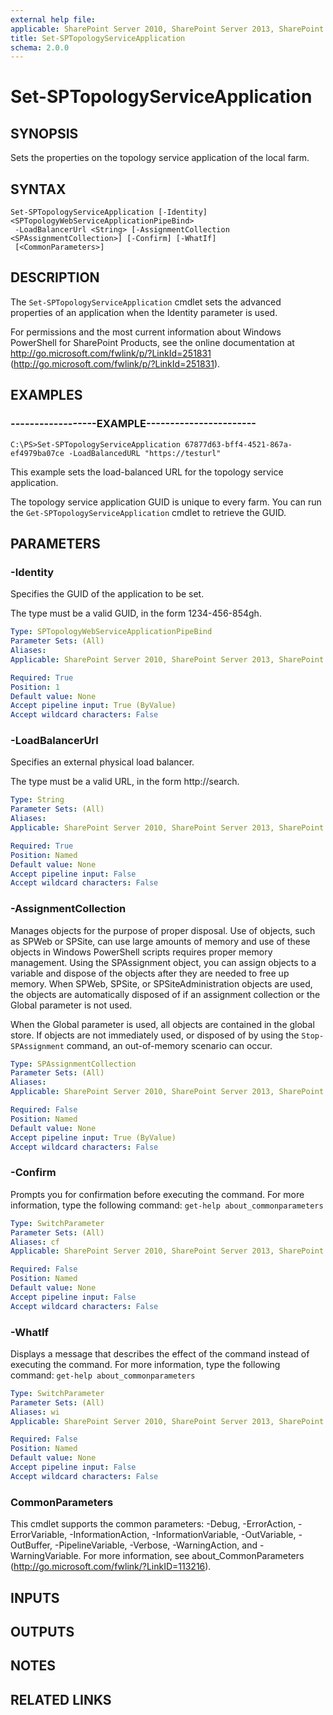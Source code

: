 ```yaml
---
external help file: 
applicable: SharePoint Server 2010, SharePoint Server 2013, SharePoint Server 2016
title: Set-SPTopologyServiceApplication
schema: 2.0.0
---
```


# Set-SPTopologyServiceApplication

## SYNOPSIS
Sets the properties on the topology service application of the local farm.


## SYNTAX

```
Set-SPTopologyServiceApplication [-Identity] <SPTopologyWebServiceApplicationPipeBind>
 -LoadBalancerUrl <String> [-AssignmentCollection <SPAssignmentCollection>] [-Confirm] [-WhatIf]
 [<CommonParameters>]
```

## DESCRIPTION
The `Set-SPTopologyServiceApplication` cmdlet sets the advanced properties of an application when the Identity parameter is used.

For permissions and the most current information about Windows PowerShell for SharePoint Products, see the online documentation at http://go.microsoft.com/fwlink/p/?LinkId=251831 (http://go.microsoft.com/fwlink/p/?LinkId=251831).


## EXAMPLES

### ------------------EXAMPLE-----------------------
```
C:\PS>Set-SPTopologyServiceApplication 67877d63-bff4-4521-867a-ef4979ba07ce -LoadBalancedURL "https://testurl"
```

This example sets the load-balanced URL for the topology service application.

The topology service application GUID is unique to every farm.
You can run the `Get-SPTopologyServiceApplication` cmdlet to retrieve the GUID.


## PARAMETERS

### -Identity
Specifies the GUID of the application to be set.

The type must be a valid GUID, in the form 1234-456-854gh.

```yaml
Type: SPTopologyWebServiceApplicationPipeBind
Parameter Sets: (All)
Aliases: 
Applicable: SharePoint Server 2010, SharePoint Server 2013, SharePoint Server 2016

Required: True
Position: 1
Default value: None
Accept pipeline input: True (ByValue)
Accept wildcard characters: False
```

### -LoadBalancerUrl
Specifies an external physical load balancer.

The type must be a valid URL, in the form http://search.

```yaml
Type: String
Parameter Sets: (All)
Aliases: 
Applicable: SharePoint Server 2010, SharePoint Server 2013, SharePoint Server 2016

Required: True
Position: Named
Default value: None
Accept pipeline input: False
Accept wildcard characters: False
```

### -AssignmentCollection
Manages objects for the purpose of proper disposal.
Use of objects, such as SPWeb or SPSite, can use large amounts of memory and use of these objects in Windows PowerShell scripts requires proper memory management.
Using the SPAssignment object, you can assign objects to a variable and dispose of the objects after they are needed to free up memory.
When SPWeb, SPSite, or SPSiteAdministration objects are used, the objects are automatically disposed of if an assignment collection or the Global parameter is not used.

When the Global parameter is used, all objects are contained in the global store.
If objects are not immediately used, or disposed of by using the `Stop-SPAssignment` command, an out-of-memory scenario can occur.

```yaml
Type: SPAssignmentCollection
Parameter Sets: (All)
Aliases: 
Applicable: SharePoint Server 2010, SharePoint Server 2013, SharePoint Server 2016

Required: False
Position: Named
Default value: None
Accept pipeline input: True (ByValue)
Accept wildcard characters: False
```

### -Confirm
Prompts you for confirmation before executing the command.
For more information, type the following command: `get-help about_commonparameters`

```yaml
Type: SwitchParameter
Parameter Sets: (All)
Aliases: cf
Applicable: SharePoint Server 2010, SharePoint Server 2013, SharePoint Server 2016

Required: False
Position: Named
Default value: None
Accept pipeline input: False
Accept wildcard characters: False
```

### -WhatIf
Displays a message that describes the effect of the command instead of executing the command.
For more information, type the following command: `get-help about_commonparameters`

```yaml
Type: SwitchParameter
Parameter Sets: (All)
Aliases: wi
Applicable: SharePoint Server 2010, SharePoint Server 2013, SharePoint Server 2016

Required: False
Position: Named
Default value: None
Accept pipeline input: False
Accept wildcard characters: False
```

### CommonParameters
This cmdlet supports the common parameters: -Debug, -ErrorAction, -ErrorVariable, -InformationAction, -InformationVariable, -OutVariable, -OutBuffer, -PipelineVariable, -Verbose, -WarningAction, and -WarningVariable. For more information, see about_CommonParameters (http://go.microsoft.com/fwlink/?LinkID=113216).

## INPUTS

## OUTPUTS

## NOTES

## RELATED LINKS
